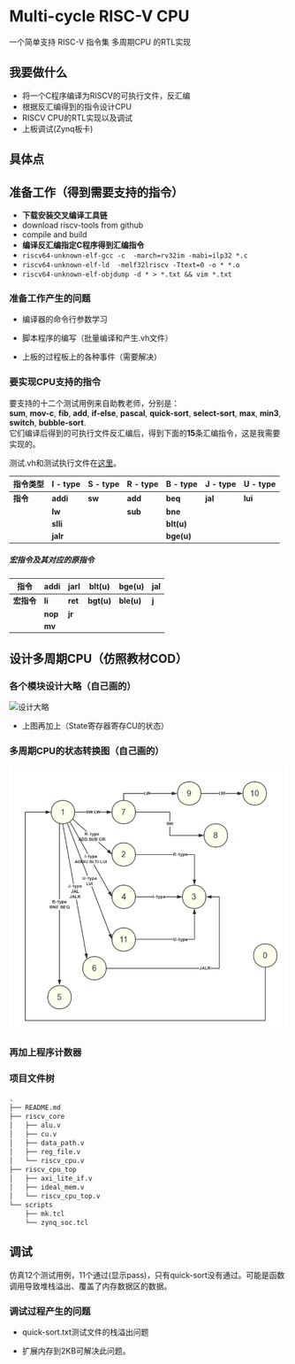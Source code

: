 # Multi-cycle RISC-V CPU

一个简单支持 RISC-V 指令集 多周期CPU 的RTL实现

## 我要做什么

- 将一个C程序编译为RISCV的可执行文件，反汇编
- 根据反汇编得到的指令设计CPU
- RISCV CPU的RTL实现以及调试
- 上板调试(Zynq板卡)


## 具体点

## 准备工作（得到需要支持的指令）
- **下载安装交叉编译工具链**
- download riscv-tools from github
- compile and build
- **编译反汇编指定C程序得到汇编指令**
- `riscv64-unknown-elf-gcc -c  -march=rv32im -mabi=ilp32 *.c`
- `riscv64-unknown-elf-ld  -melf32lriscv -Ttext=0 -o * *.o`
- `riscv64-unknown-elf-objdump -d * > *.txt && vim *.txt`

### 准备工作产生的问题
<!-- - 64位cpu如何设计 -->

- 编译器的命令行参数学习

- 脚本程序的编写（批量编译和产生.vh文件）

<!-- - 支持不同长度指令的cpu如何设计 -->
- 上板的过程板上的各种事件（需要解决）


### 要实现CPU支持的指令

要支持的十二个测试用例来自助教老师，分别是：   
  **sum**, **mov-c**, **fib**, **add**, **if-else**, **pascal**, **quick-sort**, **select-sort**, **max**, **min3**, **switch**, **bubble-sort**.    
它们编译后得到的可执行文件反汇编后，得到下面的**15**条汇编指令，这是我需要实现的。

测试.vh和测试执行文件在[这里](https://github.com/DingShizhe/risc-v-cpu-test)。

| 指令类型 | I - type | S - type | R - type | B - type | J - type | U - type |
| ------- |----------|----------|-----------|-----------|---------|---------|
| **指令** | **addi** |  **sw**  | **add**  | **beq**   | **jal**  | **lui** |
|          | **lw**   |	        | **sub**   |  **bne**  |	       |	       |     
|          | **slli** |    		|    		|  **blt(u)**	|		|	         |
|          | **jalr** |			|	    	|  **bge(u)**	|		|	         |

##### 宏指令及其对应的原指令

|指令|**addi**|**jarl**|**blt(u)**|**bge(u)**|**jal**|
|-----|-----|-----|------|-------|-------|
|**宏指令**|**li**|**ret**|**bgt(u)**|**ble(u)**|**j**|
|		|**nop**|**jr**|		|		|		|
|		|**mv**|		|		|		|		|


## 设计多周期CPU（仿照教材COD）

### 各个模块设计大略（自己画的）

![设计大略](./设计.png)
- 上图再加上（State寄存器寄存CU的状态）

### 多周期CPU的状态转换图（自己画的）

![状态转换图](./状态机.png)


### 再加上程序计数器


### 项目文件树

```
.  
├── README.md  
├── riscv_core  
│   ├── alu.v  
│   ├── cu.v  
│   ├── data_path.v  
│   ├── reg_file.v  
│   └── riscv_cpu.v  
├── riscv_cpu_top  
│   ├── axi_lite_if.v  
│   ├── ideal_mem.v  
│   └── riscv_cpu_top.v  
└── scripts  
    ├── mk.tcl  
    └── zynq_soc.tcl  
```

## 调试

仿真12个测试用例，11个通过(显示pass)，只有quick-sort没有通过。可能是函数调用导致堆栈溢出、覆盖了内存数据区的数据。

### 调试过程产生的问题

- quick-sort.txt测试文件的栈溢出问题

- 扩展内存到2KB可解决此问题。
